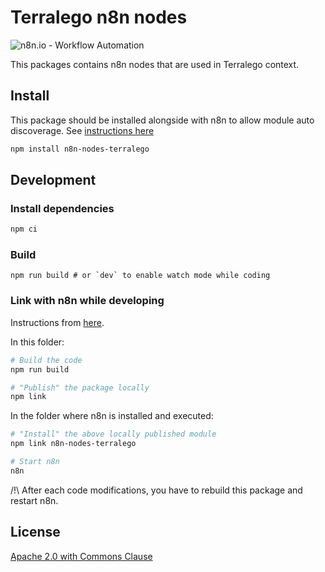 # Terralego n8n nodes

![n8n.io - Workflow Automation](https://raw.githubusercontent.com/n8n-io/n8n/master/docs/images/n8n-logo.png)

This packages contains n8n nodes that are used in Terralego context.

## Install

This package should be installed alongside with n8n to allow module auto discoverage. See [instructions here](https://docs.n8n.io/nodes/creating-nodes/node-dev-cli.html#create-own-custom-n8n-nodes-module)

```sh
npm install n8n-nodes-terralego
```

## Development

### Install dependencies

```sh
npm ci
```

### Build

```
npm run build # or `dev` to enable watch mode while coding
```

### Link with n8n while developing

Instructions from [here](https://docs.n8n.io/nodes/creating-nodes/node-dev-cli.html#development-testing-of-custom-n8n-nodes-module).

In this folder:

```sh
# Build the code
npm run build

# "Publish" the package locally
npm link
```

In the folder where n8n is installed and executed:

```sh
# "Install" the above locally published module
npm link n8n-nodes-terralego

# Start n8n
n8n
```

/!\ After each code modifications, you have to rebuild this package and restart n8n.

## License

[Apache 2.0 with Commons Clause](https://github.com/terralego/n8n-nodes-terralego/blob/master/LICENSE.md)
